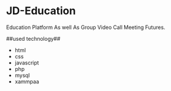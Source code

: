 # JD-Education
Education Platform As well As Group Video Call Meeting Futures.

##used technology##
- html
- css
- javascript
- php
- mysql
- xammpaa

